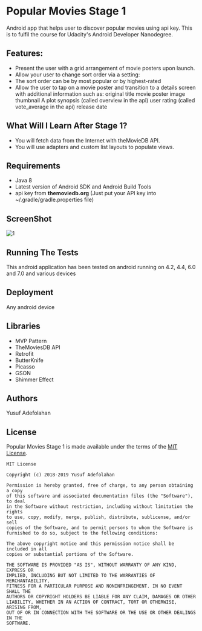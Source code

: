 # Popular Movies Stage 1
Android app that helps user to discover popular movies using api key. This is to fulfil the course for Udacity's Android Developer Nanodegree.

## Features:
* Present the user with a grid arrangement of movie posters upon launch.
* Allow your user to change sort order via a setting:
* The sort order can be by most popular or by highest-rated
* Allow the user to tap on a movie poster and transition to a details screen with additional information such as: original title movie poster image thumbnail A plot synopsis (called overview in the api) user rating (called vote_average in the api) release date

## What Will I Learn After Stage 1?
* You will fetch data from the Internet with theMovieDB API.
* You will use adapters and custom list layouts to populate views.

## Requirements
* Java 8
* Latest version of Android SDK and Android Build Tools
* api key from **themoviedb.org** (Just put your API key into ~/.gradle/gradle.properties file)

## ScreenShot
![1](https://user-images.githubusercontent.com/15203737/45749235-e9025200-bc02-11e8-8614-12c91e76e56b.jpg)

## Running The Tests
This android application has been tested on android running on 4.2, 4.4, 6.0 and 7.0 and various devices

## Deployment
Any android device

## Libraries
* MVP Pattern
* TheMoviesDB API
* Retrofit
* ButterKnife
* Picasso
* GSON
* Shimmer Effect

## Authors
Yusuf Adefolahan

## License

Popular Movies Stage 1 is made available under the terms of the [MIT License](https://opensource.org/licenses/MIT).
```
MIT License

Copyright (c) 2018-2019 Yusuf Adefolahan

Permission is hereby granted, free of charge, to any person obtaining a copy
of this software and associated documentation files (the "Software"), to deal
in the Software without restriction, including without limitation the rights
to use, copy, modify, merge, publish, distribute, sublicense, and/or sell
copies of the Software, and to permit persons to whom the Software is
furnished to do so, subject to the following conditions:

The above copyright notice and this permission notice shall be included in all
copies or substantial portions of the Software.

THE SOFTWARE IS PROVIDED "AS IS", WITHOUT WARRANTY OF ANY KIND, EXPRESS OR
IMPLIED, INCLUDING BUT NOT LIMITED TO THE WARRANTIES OF MERCHANTABILITY,
FITNESS FOR A PARTICULAR PURPOSE AND NONINFRINGEMENT. IN NO EVENT SHALL THE
AUTHORS OR COPYRIGHT HOLDERS BE LIABLE FOR ANY CLAIM, DAMAGES OR OTHER
LIABILITY, WHETHER IN AN ACTION OF CONTRACT, TORT OR OTHERWISE, ARISING FROM,
OUT OF OR IN CONNECTION WITH THE SOFTWARE OR THE USE OR OTHER DEALINGS IN THE
SOFTWARE.
```
